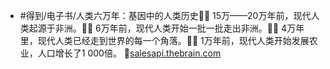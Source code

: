 - #得到/电子书/人类六万年：基因中的人类历史🌱🌱
  15万——20万年前，现代人类起源于非洲。🌱🌱
  6万年前，现代人类开始一批一批走出非洲。🌱🌱
  4万年里，现代人类已经走到世界的每一个角落。🌱🌱
  1万年前，现代人类开始发展农业，人口增长了1 000倍。 🦩[salesapi.thebrain.com](https://salesapi.thebrain.com/?a=doDirectDownload&id=12000)

